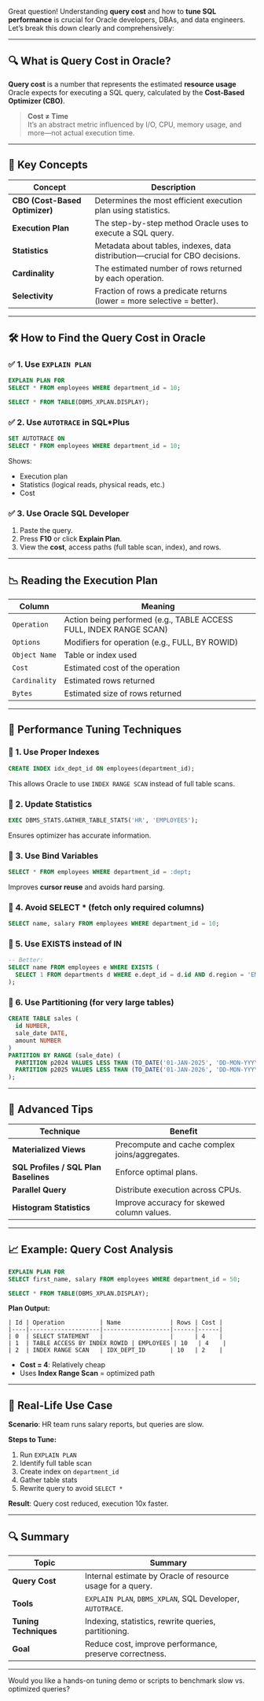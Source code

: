 Great question! Understanding **query cost** and how to **tune SQL performance** is crucial for Oracle developers, DBAs, and data engineers. Let’s break this down clearly and comprehensively:

---

## 🔍 What is Query Cost in Oracle?

**Query cost** is a number that represents the estimated **resource usage** Oracle expects for executing a SQL query, calculated by the **Cost-Based Optimizer (CBO)**.

> **Cost ≠ Time**  
> It’s an abstract metric influenced by I/O, CPU, memory usage, and more—not actual execution time.

---

## 📌 Key Concepts

| Concept | Description |
|--------|-------------|
| **CBO (Cost-Based Optimizer)** | Determines the most efficient execution plan using statistics. |
| **Execution Plan** | The step-by-step method Oracle uses to execute a SQL query. |
| **Statistics** | Metadata about tables, indexes, data distribution—crucial for CBO decisions. |
| **Cardinality** | The estimated number of rows returned by each operation. |
| **Selectivity** | Fraction of rows a predicate returns (lower = more selective = better). |

---

## 🛠️ How to Find the Query Cost in Oracle

### ✅ 1. Use `EXPLAIN PLAN`

```sql
EXPLAIN PLAN FOR
SELECT * FROM employees WHERE department_id = 10;

SELECT * FROM TABLE(DBMS_XPLAN.DISPLAY);
```

### ✅ 2. Use `AUTOTRACE` in SQL*Plus

```sql
SET AUTOTRACE ON
SELECT * FROM employees WHERE department_id = 10;
```

Shows:
- Execution plan
- Statistics (logical reads, physical reads, etc.)
- Cost

### ✅ 3. Use Oracle SQL Developer

1. Paste the query.
2. Press **F10** or click **Explain Plan**.
3. View the **cost**, access paths (full table scan, index), and rows.

---

## 📉 Reading the Execution Plan

| Column        | Meaning |
|---------------|---------|
| `Operation`   | Action being performed (e.g., TABLE ACCESS FULL, INDEX RANGE SCAN) |
| `Options`     | Modifiers for operation (e.g., FULL, BY ROWID) |
| `Object Name` | Table or index used |
| `Cost`        | Estimated cost of the operation |
| `Cardinality` | Estimated rows returned |
| `Bytes`       | Estimated size of rows returned |

---

## 🚀 Performance Tuning Techniques

### 🔹 1. Use Proper Indexes

```sql
CREATE INDEX idx_dept_id ON employees(department_id);
```
This allows Oracle to use `INDEX RANGE SCAN` instead of full table scans.

### 🔹 2. Update Statistics

```sql
EXEC DBMS_STATS.GATHER_TABLE_STATS('HR', 'EMPLOYEES');
```
Ensures optimizer has accurate information.

### 🔹 3. Use Bind Variables

```sql
SELECT * FROM employees WHERE department_id = :dept;
```
Improves **cursor reuse** and avoids hard parsing.

### 🔹 4. Avoid SELECT * (fetch only required columns)

```sql
SELECT name, salary FROM employees WHERE department_id = 10;
```

### 🔹 5. Use EXISTS instead of IN

```sql
-- Better:
SELECT name FROM employees e WHERE EXISTS (
  SELECT 1 FROM departments d WHERE e.dept_id = d.id AND d.region = 'EMEA'
);
```

### 🔹 6. Use Partitioning (for very large tables)

```sql
CREATE TABLE sales (
  id NUMBER,
  sale_date DATE,
  amount NUMBER
)
PARTITION BY RANGE (sale_date) (
  PARTITION p2024 VALUES LESS THAN (TO_DATE('01-JAN-2025', 'DD-MON-YYYY')),
  PARTITION p2025 VALUES LESS THAN (TO_DATE('01-JAN-2026', 'DD-MON-YYYY'))
);
```

---

## 🧠 Advanced Tips

| Technique | Benefit |
|----------|---------|
| **Materialized Views** | Precompute and cache complex joins/aggregates. |
| **SQL Profiles / SQL Plan Baselines** | Enforce optimal plans. |
| **Parallel Query** | Distribute execution across CPUs. |
| **Histogram Statistics** | Improve accuracy for skewed column values. |

---

## 📈 Example: Query Cost Analysis

```sql
EXPLAIN PLAN FOR
SELECT first_name, salary FROM employees WHERE department_id = 50;

SELECT * FROM TABLE(DBMS_XPLAN.DISPLAY);
```

**Plan Output:**
```
| Id | Operation          | Name              | Rows | Cost |
|----|--------------------|-------------------|------|------|
| 0  | SELECT STATEMENT   |                   |      | 4    |
| 1  | TABLE ACCESS BY INDEX ROWID | EMPLOYEES | 10   | 4    |
| 2  | INDEX RANGE SCAN   | IDX_DEPT_ID       | 10   | 2    |
```

- **Cost = 4**: Relatively cheap
- Uses **Index Range Scan** = optimized path

---

## 🧪 Real-Life Use Case

**Scenario**: HR team runs salary reports, but queries are slow.

**Steps to Tune:**
1. Run `EXPLAIN PLAN`
2. Identify full table scan
3. Create index on `department_id`
4. Gather table stats
5. Rewrite query to avoid `SELECT *`

**Result**: Query cost reduced, execution 10x faster.

---

## 🔍 Summary

| Topic | Summary |
|-------|---------|
| **Query Cost** | Internal estimate by Oracle of resource usage for a query. |
| **Tools** | `EXPLAIN PLAN`, `DBMS_XPLAN`, SQL Developer, `AUTOTRACE`. |
| **Tuning Techniques** | Indexing, statistics, rewrite queries, partitioning. |
| **Goal** | Reduce cost, improve performance, preserve correctness. |

---

Would you like a hands-on tuning demo or scripts to benchmark slow vs. optimized queries?
